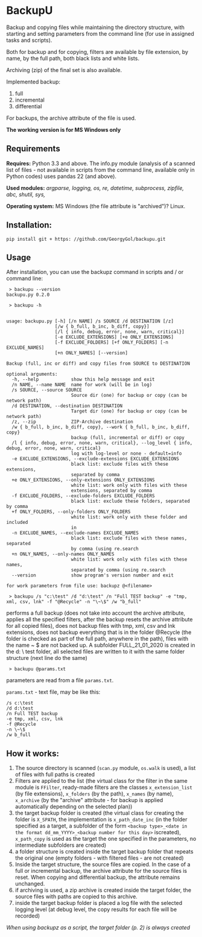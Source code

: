 # BackupU
Backup and copying files while maintaining the directory structure, with starting and setting parameters from the command 
line (for use in assigned tasks and scripts).

Both for backup and for copying, filters are available by file extension, by name, by the full path, both black lists and white lists.

Archiving (zip) of the final set is also available.

Implemented backup:
1. full
2. incremental
3. differential

For backups, the archive attribute of the file is used.

**The working version is for MS Windows only**


## Requirements
**Requires:**  Python 3.3 and above.
The info.py module (analysis of a scanned list of files - not available in scripts from the command line, available 
only in Python codes) uses pandas 22 (and above).

**Used modules:**
_argparse, logging, os, re, datetime, subprocess, zipfile, abc, shutil, sys,_

**Operating system:** MS Windows (the file attribute is "archived")? Linux.

## Installation:

```
pip install git + https: //github.com/GeorgyGol/backupu.git
```

## Usage
After installation, you can use the backupz command in scripts and / or command line:

```
 > backupu --version
backupu.py 0.2.0
```

```
 > backupu -h
 

usage: backupu.py [-h] [/n NAME] /s SOURCE /d DESTINATION [/z]
                  [/w { b_full, b_inc, b_diff, copy}]
                  [/l { info, debug, error, none, warn, critical}]
                  [-e EXCLUDE_EXTENSIONS] [+e ONLY_EXTENSIONS]
                  [-f EXCLUDE_FOLDERS] [+f ONLY_FOLDERS] [-n EXCLUDE_NAMES]
                  [+n ONLY_NAMES] [--version]

Backup (full, inc or diff) and copy files from SOURCE to DESTINATION

optional arguments:
  -h, --help            show this help message and exit
  /n NAME, --name NAME  name for work (will be in log)
  /s SOURCE, --source SOURCE
                        Source dir (one) for backup or copy (can be network path)
  /d DESTINATION, --destination DESTINATION
                        Target dir (one) for backup or copy (can be network path)
  /z, --zip             ZIP-Archive destination
  /w { b_full, b_inc, b_diff, copy}, --work { b_full, b_inc, b_diff, copy}
                        backup (full, incremental or diff) or copy
  /l { info, debug, error, none, warn, critical}, --log_level { info, debug, error, none, warn, critical}
                        log with log-level or none - default=info
  -e EXCLUDE_EXTENSIONS, --exclude-extensions EXCLUDE_EXTENSIONS
                        black list: exclude files with these extensions,
                        separated by comma
  +e ONLY_EXTENSIONS, --only-extensions ONLY_EXTENSIONS
                        white list: work only with files with these
                        extensions, separated by comma
  -f EXCLUDE_FOLDERS, --exclude-folders EXCLUDE_FOLDERS
                        black list: exclude these folders, separated by comma
  +f ONLY_FOLDERS, --only-folders ONLY_FOLDERS
                        white list: work only with these folder and included
                        in
  -n EXCLUDE_NAMES, --exclude-names EXCLUDE_NAMES
                        black list: exclude files with these names, separated
                        by comma (using re.search
  +n ONLY_NAMES, --only-names ONLY_NAMES
                        white list: work only with files with these names,
                        separated by comma (using re.search
  --version             show program's version number and exit

for work parameters from file use: backupz @<filename>
```

```
 > backupu /s "c:\test" /d "d:\test" /n "Full TEST backup" -e "tmp, xml, csv, lnk" -f "@Recycle" -n "\~\$" /w "b_full"
```
 
 performs a full backup (does not take into account the archive 
 attribute, applies all the specified filters, after the backup 
 resets the archive attribute for all copied files), does not 
 backup files with tmp, xml, csv and lnk extensions, does not 
 backup everything that is in the folder @Recycle (the folder is 
 checked as part of the full path, anywhere in the path), files 
 with the name ~ $ are not backed up. A subfolder FULL_21_01_2020 
 is created in the d: \ test folder, all selected files are 
 written to it with the same folder structure (next line do the same)
 
```
 > backupu @params.txt
```

parameters are read from a file `params.txt`. 

`params.txt` - text file, may be like this:  

```buildoutcfg
/s c:\test
/d d:\test
/n Full TEST backup
-e tmp, xml, csv, lnk
-f @Recycle
-n \~\$
/w b_full
```

## How it works:
1. The source directory is scanned (```scan.py``` module, ```os.walk``` is used), a list of files with full paths is created
2. Filters are applied to the list (the virtual class for the 
filter in the same module is ```FFilter```, 
ready-made filters are the classes ```x_extension_list``` 
(by file extensions), ```x_folders``` (by the path), 
```x_names``` (by name), ```x_archive``` 
(by the "archive" attribute - for backup is applied 
automatically depending on the selected plan))
3. the target backup folder is created (the virtual class 
for creating the folder is ```X_SPATH```, the implementation 
is ```x_path_date_inc``` (in the folder specified as a target, 
a subfolder of the form ```<backup type>_<date in the format dd_mm_YYYY>_<backup number for this day>``` iscreated), 
```x_path_copy``` is used as the target the one specified in 
the parameters, no intermediate subfolders are created)
4. a folder structure is created inside the target backup 
folder that repeats the original one (empty folders - with 
filtered files - are not created)
5. Inside the target structure, the source files are copied. 
In the case of a full or incremental backup, 
the archive attribute for the source files is reset. 
When copying and differential backup, the attribute remains 
unchanged.
6. if archiving is used, a zip archive is created inside the 
target folder, the source files with paths are copied to this 
archive.
7. inside the target backup folder is placed a log file with 
the selected logging level (at debug level, the copy results 
for each file will be recorded)

_When using backupz as a script, the target folder (p. 2) is always created_


